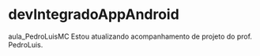 # devIntegradoAppAndroid
aula_PedroLuisMC
Estou atualizando acompanhamento de projeto do prof. PedroLuis.
